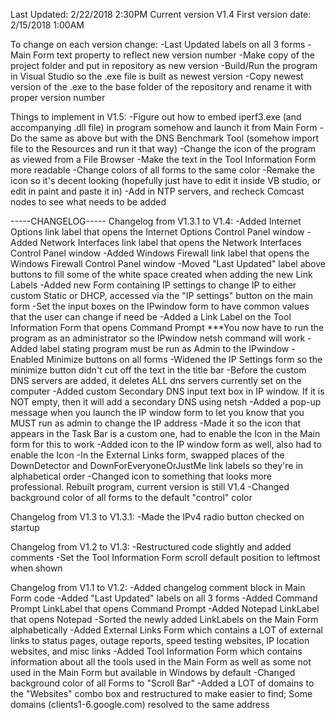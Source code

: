 Last Updated: 2/22/2018 2:30PM
Current version V1.4
First version date: 2/15/2018 1:00AM

To change on each version change:
-Last Updated labels on all 3 forms
-Main Form text property to reflect new version number
-Make copy of the project folder and put in repository as new version
-Build/Run the program in Visual Studio so the .exe file is built as newest version
-Copy newest version of the .exe to the base folder of the repository and rename it with proper version number

Things to implement in V1.5:
-Figure out how to embed iperf3.exe (and accompanying .dll file) in program somehow and launch it from Main Form
-Do the same as above but with the DNS Benchmark Tool (somehow import file to the Resources and run it that way)
-Change the icon of the program as viewed from a File Browser
-Make the text in the Tool Information Form more readable
-Change colors of all forms to the same color
-Remake the icon so it's decent looking (hopefully just have to edit it inside VB studio, or edit in paint and paste it in)
-Add in NTP servers, and recheck Comcast nodes to see what needs to be added

-----CHANGELOG-----
Changelog from V1.3.1 to V1.4:
-Added Internet Options link label that opens the Internet Options Control Panel window
-Added Network Interfaces link label that opens the Network Interfaces Control Panel window
-Added Windows Firewall link label that opens the Windows Firewall Control Panel window
-Moved "Last Updated" label above buttons to fill some of the white space created when adding the new Link Labels
-Added new Form containing IP settings to change IP to either custom Static or DHCP, accessed via the "IP settings" button on the main form
-Set the input boxes on the IPwindow form to have common values that the user can change if need be
-Added a Link Label on the Tool Information Form that opens Command Prompt
***You now have to run the program as an administrator so the IPwindow netsh command will work
-Added label stating program must be run as Admin to the IPwindow
-Enabled Minimize buttons on all forms
-Widened the IP Settings form so the minimize button didn't cut off the text in the title bar
-Before the custom DNS servers are added, it deletes ALL dns servers currently set on the computer
-Added custom Secondary DNS input text box in IP window. If it is NOT empty, then it will add a secondary DNS using netsh
-Added a pop-up message when you launch the IP window form to let you know that you MUST run as admin to change the IP address
-Made it so the icon that appears in the Task Bar is a custom one, had to enable the Icon in the Main form for this to work
-Added icon to the IP window form as well, also had to enable the Icon
-In the External Links form, swapped places of the DownDetector and DownForEveryoneOrJustMe link labels so they're in alphabetical order
-Changed icon to something that looks more professional. Rebuilt program, current version is still V1.4
-Changed background color of all forms to the default "control" color

Changelog from V1.3 to V1.3.1:
-Made the IPv4 radio button checked on startup

Changelog from V1.2 to V1.3:
-Restructured code slightly and added comments
-Set the Tool Information Form scroll default position to leftmost when shown

Changelog from V1.1 to V1.2:
-Added changelog comment block in Main Form code
-Added "Last Updated" labels on all 3 forms
-Added Command Prompt LinkLabel that opens Command Prompt
-Added Notepad LinkLabel that opens Notepad
-Sorted the newly added LinkLabels on the Main Form alphabetically
-Added External Links Form which contains a LOT of external links to status pages, outage reports, speed testing websites, IP location websites, and misc links
-Added Tool Information Form which contains information about all the tools used in the Main Form as well as some not used in the Main Form but available in Windows by default
-Changed background color of all Forms to "Scroll Bar"
-Added a LOT of domains to the "Websites" combo box and restructured to make easier to find; Some domains (clients1-6.google.com) resolved to the same address